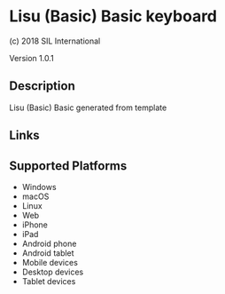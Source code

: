 Lisu (Basic) Basic keyboard
==============

(c) 2018 SIL International

Version 1.0.1

Description
-----------

Lisu (Basic) Basic generated from template

Links
-----

Supported Platforms
-------------------
 * Windows
 * macOS
 * Linux
 * Web
 * iPhone
 * iPad
 * Android phone
 * Android tablet
 * Mobile devices
 * Desktop devices
 * Tablet devices

